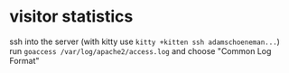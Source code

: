 # visitor statistics
ssh into the server (with kitty use `kitty +kitten ssh adamschoeneman...`)
run `goaccess /var/log/apache2/access.log` and choose "Common Log Format"

